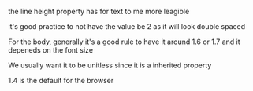 the line height property has for text to me more leagible 

it's good practice to not have the value be 2 as it will look double spaced

For the body, generally it's a good rule to have it around 1.6 or 1.7 and it depeneds on the font size

We usually want it to be unitless since it is a inherited property

1.4 is the default for the browser
